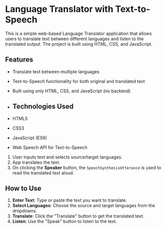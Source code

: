 # Language Translator with Text-to-Speech

This is a simple web-based Language Translator application that allows users to translate text between different languages and listen to the translated output. The project is built using HTML, CSS, and JavaScript.

## Features

- Translate text between multiple languages
- Text-to-Speech functionality for both original and translated text
- Built using only HTML, CSS, and JavaScript (no backend)

  
- ## Technologies Used

- HTML5
- CSS3
- JavaScript (ES6)
- Web Speech API for Text-to-Speech

1. User inputs text and selects source/target languages.
2. App translates the text.
3. On clicking the **Speaker** button, the `SpeechSynthesisUtterance` is used to read the translated text aloud.
  

## How to Use

1. **Enter Text**: Type or paste the text you want to translate.
2. **Select Languages**: Choose the source and target languages from the dropdowns.
3. **Translate**: Click the "Translate" button to get the translated text.
4. **Listen**: Use the "Speak" button to listen to the text.
